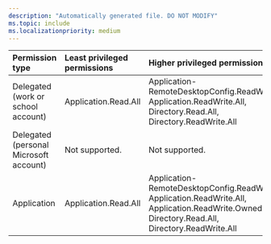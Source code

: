 ```yaml
---
description: "Automatically generated file. DO NOT MODIFY"
ms.topic: include
ms.localizationpriority: medium
---
```


|Permission type|Least privileged permissions|Higher privileged permissions|
|:---|:---|:---|
|Delegated (work or school account)|Application.Read.All|Application-RemoteDesktopConfig.ReadWrite.All, Application.ReadWrite.All, Directory.Read.All, Directory.ReadWrite.All|
|Delegated (personal Microsoft account)|Not supported.|Not supported.|
|Application|Application.Read.All|Application-RemoteDesktopConfig.ReadWrite.All, Application.ReadWrite.All, Application.ReadWrite.OwnedBy, Directory.Read.All, Directory.ReadWrite.All|

